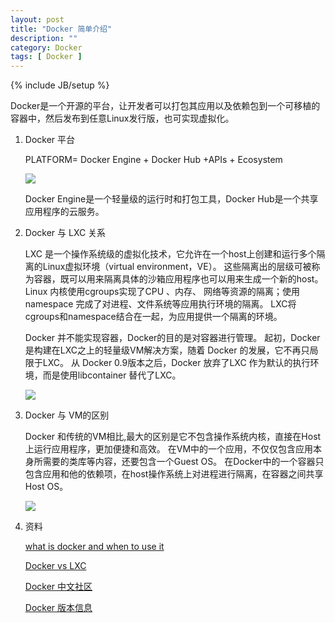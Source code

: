 ```yaml
---
layout: post
title: "Docker 简单介绍"
description: ""
category: Docker
tags: [ Docker ]
---
```

{% include JB/setup %}

Docker是一个开源的平台，让开发者可以打包其应用以及依赖包到一个可移植的容器中，然后发布到任意Linux发行版，也可实现虚拟化。

<!-- more -->

1. Docker 平台

	PLATFORM= Docker Engine + Docker Hub +APIs + Ecosystem

	<img  src="{{ site.url }}/assets/images/docker/2014071301.gif" />

	Docker Engine是一个轻量级的运行时和打包工具，Docker Hub是一个共享应用程序的云服务。


2. Docker 与 LXC 关系

	LXC 是一个操作系统级的虚拟化技术，它允许在一个host上创建和运行多个隔离的Linux虚拟环境（virtual environment，VE）。
	这些隔离出的层级可被称为容器，既可以用来隔离具体的沙箱应用程序也可以用来生成一个新的host。
	Linux 内核使用cgroups实现了CPU 、内存、 网络等资源的隔离；使用namespace 完成了对进程、文件系统等应用执行环境的隔离。
	LXC将cgroups和namespace结合在一起，为应用提供一个隔离的环境。

	Docker 并不能实现容器，Docker的目的是对容器进行管理。
	起初，Docker是构建在LXC之上的轻量级VM解决方案，随着 Docker 的发展，它不再只局限于LXC。
	从 Docker 0.9版本之后，Docker 放弃了LXC 作为默认的执行环境，而是使用libcontainer 替代了LXC。

	<img  src="{{ site.url }}/assets/images/docker/2014071302.png" />

3. Docker 与 VM的区别

	Docker 和传统的VM相比,最大的区别是它不包含操作系统内核，直接在Host上运行应用程序，更加便捷和高效。
	在VM中的一个应用，不仅仅包含应用本身所需要的类库等内容，还要包含一个Guest OS。
	在Docker中的一个容器只包含应用和他的依赖项，在host操作系统上对进程进行隔离，在容器之间共享Host OS。

	<img  src="{{ site.url }}/assets/images/docker/2014071303.png" />

4. 资料
	
	[ what is docker and when to use it ](http://www.centurylinklabs.com/what-is-docker-and-when-to-use-it/)
	
	[ Docker vs LXC ](http://www.scriptrock.com/articles/docker-vs-lxc)
	
	[ Docker 中文社区 ](https://www.dockboard.org/)
	
	[ Docker 版本信息 ](http://blog.docker.com/category/docker-releases/)
